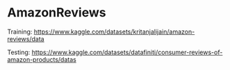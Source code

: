 # AmazonReviews

Training: https://www.kaggle.com/datasets/kritanjalijain/amazon-reviews/data

Testing: https://www.kaggle.com/datasets/datafiniti/consumer-reviews-of-amazon-products/datas
